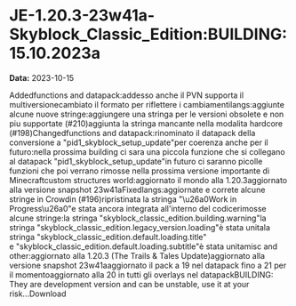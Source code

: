 # JE-1.20.3-23w41a-Skyblock_Classic_Edition:BUILDING:15.10.2023a

**Data:** 2023-10-15

Addedfunctions and datapack:addesso anche il PVN supporta il multiversionecambiato il formato per riflettere i cambiamentilangs:aggiunte alcune nuove stringe:aggiungere una stringa per le versioni obsolete e non piu supportate (#210)aggiunta la stringa mancante nella modalita hardcore (#198)Changedfunctions and datapack:rinominato il datapack della conversione a "pid1_skyblock_setup_update"per coerenza anche per il futuro:nella prossima building ci sara una piccola funzione che si collegano al datapack "pid1_skyblock_setup_update"in futuro ci saranno picolle funzioni che poi verrano rimosse nella prossima versione importante di Minecraftcustom structures world:aggiornato il mondo alla 1.20.3aggiornato alla versione snapshot 23w41aFixedlangs:aggiornate e correte alcune stringe in Crowdin (#196)ripristinata la stringa "\u26a0Work in Progress\u26a0"e stata ancora integrata all'interno del codicerimosse alcune stringe:la stringa "skyblock_classic_edition.building.warning"la stringa "skyblock_classic_edition.legacy_version.loading"è stata unitala stringa "skyblock_classic_edition.default.loading.title" e "skyblock_classic_edition.default.loading.subtitle"è stata unitamisc and other:aggiornato alla 1.20.3 (The Trails & Tales Update)aggiornato alla versione snapshot 23w41aaggiornato il pack a 19 nel datapack fino a 21 per il momentoaggiornato alla 20 in tutti gli overlays nel datapackBUILDING: They are development version and can be unstable, use it at your risk...Download
